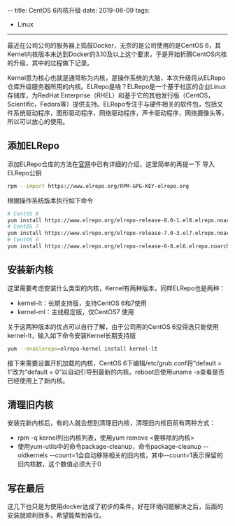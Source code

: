 --
title: CentOS 6内核升级
date: 2019-06-09
tags:
- Linux
---
最近在公司公司的服务器上捣鼓Docker，无奈的是公司使用的是CentOS 6，其Kernel内核版本未达到Docker的3.10及以上这个要求，于是开始折腾CentOS内核的升级，其中的过程做下记录。
<!--more-->
Kernel意为核心也就是通常称为内核，是操作系统的大脑，本次升级将从ELRepo仓库升级服务器所用的内核。ELRepo是啥？ELRepo是一个基于社区的企业Linux存储库，为RedHat Enterprise（RHEL）和基于它的其他发行版（CentOS，Scientific，Fedora等）提供支持。ELRepo专注于与硬件相关的软件包，包括文件系统驱动程序，图形驱动程序，网络驱动程序，声卡驱动程序，网络摄像头等，所以可以放心的使用。

## 添加ELRepo

添加ELRepo仓库的方法在[官网](http://elrepo.org/tiki/tiki-index.php)中已有详细的介绍，这里简单的再提一下
导入ELRepo公钥

```bash
rpm --import https://www.elrepo.org/RPM-GPG-KEY-elrepo.org
```

根据操作系统版本执行如下命令

```bash
# CentOS 8
yum install https://www.elrepo.org/elrepo-release-8.0-1.el8.elrepo.noarch.rpm
# CentOS 7
yum install https://www.elrepo.org/elrepo-release-7.0-3.el7.elrepo.noarch.rpm
# CentOS 6
yum install https://www.elrepo.org/elrepo-release-6-8.el6.elrepo.noarch.rpm
```

## 安装新内核

这里需要考虑安装什么类型的内核，Kernel有两种版本，同样ELRepo也是两种：

- kernel-lt：长期支持版，支持CentOS 6和7使用
- kernel-ml：主线稳定版，仅CentOS7 使用

关于这两种版本的优点可以自行了解，由于公司用的CentOS 6没得选只能使用kernel-lt，输入如下命令安装Kernel长期支持版

```bash
yum --enablerepo=elrepo-kernel install kernel-lt
```

接下来需要设置开机加载的内核，CentOS 6下编辑/etc/grub.conf将“default = 1”改为“default = 0”以自动引导到最新的内核。reboot后使用uname -a查看是否已经使用上了新内核。

## 清理旧内核

安装完新内核后，有的人就会想到清理旧内核，清理旧内核目前有两种方式：

- rpm -q kernel列出内核列表，使用yum remove <要移除的内核> 
- 使用yum-utils中的命令package-cleanup，命令package-cleanup --oldkernels --count=1会自动移除相关的旧内核，其中--count=1表示保留的旧内核数，这个数值必须大于0

## 写在最后

这几下也只是为使用docker达成了初步的条件，好在环境问题解决之后，后面的安装就顺利很多，希望能帮到各位。
